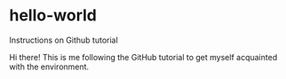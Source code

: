 # hello-world
Instructions on Github tutorial

Hi there! This is me following the GitHub tutorial to get myself acquainted with the environment.
